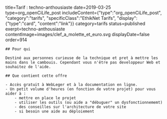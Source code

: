 title=Tarif : techno-anthousiaste
date=2019-03-25
type=org_openCiLife_post
includeContent={"type":"org_openCiLife_post", "category":"tarifs", "specificClass":"EthikNet Tarifs", "display":{"type":"card", "content":"link"}}
category=tarifs
status=published
exerpt=techno-anthousiaste
contentImage=images/clef_a_molette_et_euro.svg
displayDate=false
order=914
~~~~~~
## Pour qui

Destiné aux personnes curieuse de la technique et pret à mettre les mains dans le cambouis. Cependant vous n'être pas developpeur Web et souhaitez de l'aide.

## Que contient cette offre

- Accès gratuit à WebLeger et à la documentation en ligne.
- Un petit volume d'heures (en fonction de votre projet) pour vous aider à : 
    - mettre en place le projet
    - utiliser les outils (ou aide a "débuguer" un dysfonctionnememt)
    - des conseilles sur l'architecture de votre site
    - si besoin une aide au déploiement